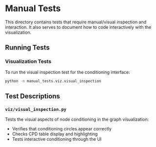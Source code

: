 # Manual Tests

This directory contains tests that require manual/visual inspection and interaction.
It also serves to document how to code interactively with the visualization.

## Running Tests

### Visualization Tests

To run the visual inspection test for the conditioning interface:
```bash
python -m manual_tests.viz.visual_inspection
```

## Test Descriptions

### `viz/visual_inspection.py`
Tests the visual aspects of node conditioning in the graph visualization:
- Verifies that conditioning circles appear correctly
- Checks CPD table display and highlighting
- Tests interactive conditioning through the UI 
